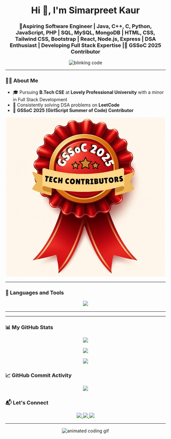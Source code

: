 <h1 align="center">Hi 👋, I'm Simarpreet Kaur</h1>
<h3 align="center">🚀Aspiring Software Engineer | Java, C++, C, Python, JavaScript, PHP | SQL, MySQL, MongoDB | HTML, CSS, Tailwind CSS, Bootstrap | React, Node.js, Express | DSA Enthusiast | Developing Full Stack Expertise |🌟 GSSoC 2025 Contributor</h3>

<p align="center">
  <img src="https://readme-typing-svg.herokuapp.com?font=Fira+Code&duration=2000&pause=500&color=FFB6C1&center=true&vCenter=true&width=600&lines=while(true)+%7B+learn();+improve();+%7D" alt="blinking code" />
</p>

---

### 🧑‍💻 About Me

- 🎓 Pursuing **B.Tech CSE** at **Lovely Professional University** with a minor in Full Stack Development  
- 🎯 Consistently solving DSA problems on **LeetCode**   
-  🌟 **GSSoC 2025 (GirlScript Summer of Code) Contributor**
  <p align="center">
<img src="https://raw.githubusercontent.com/Simarpreet2005/Simarpreet2005/refs/heads/main/Contributor's%20badge.jpg" />
</p>
  
---

### 🚀 Languages and Tools

<p align="center">
<img src="https://skillicons.dev/icons?i=java,cpp,c,python,js,php,html,css,tailwind,bootstrap,mysql,mongodb,nodejs,react,git,github,vscode,linux" />
</p>

---

---

### 📊 My GitHub Stats

<p align="center">
  <img src="https://github-readme-stats.vercel.app/api?username=Simarpreet2005&show_icons=true&theme=radical" />
</p>

<p align="center">
  <img src="https://streak-stats.vercel.app/?user=Simarpreet2005&theme=radical" />
</p>

<p align="center">
  <img src="https://github-readme-stats.vercel.app/api/top-langs/?username=Simarpreet2005&layout=compact&theme=radical" />
</p>


### 📈 GitHub Commit Activity

<p align="center">
  <img src="https://github-readme-activity-graph.vercel.app/graph?username=Simarpreet2005&theme=react-dark&area=true&hide_border=true" />
</p>


### 📬 Let's Connect

<p align="center">
  <a href="https://www.linkedin.com/in/simar0498" target="_blank">
    <img src="https://img.shields.io/badge/LinkedIn-blue?style=for-the-badge&logo=linkedin" />
  </a>
  <a href="mailto:simarsandhu0498@gmail.com">
    <img src="https://img.shields.io/badge/Gmail-red?style=for-the-badge&logo=gmail&logoColor=white" />
  </a>
  <a href="https://leetcode.com/u/Simarpreet2005/" target="_blank">
    <img src="https://img.shields.io/badge/LeetCode-orange?style=for-the-badge&logo=leetcode&logoColor=white" />
  </a>
</p>

---

<p align="center">
  <img src="https://i.gifer.com/origin/bc/bca56ffe4a6e2910237482982aa856fe_w200.webp" width="300" alt="animated coding gif" />
</p>
